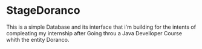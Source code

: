 # StageDoranco
This is a simple Database and its interface that i'm building for the intents of compleating my internship after Going throu a Java Develloper Course whith the entity Doranco.
